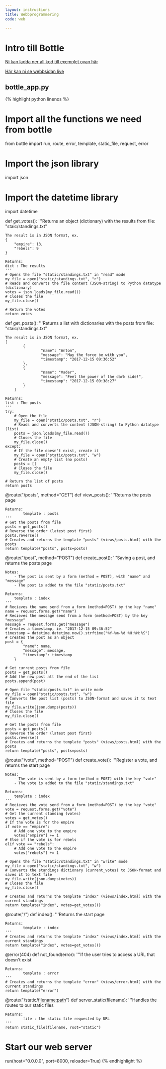 ```yaml
---
layout: instructions
title: Webbprogrammering
code: web

---
```


# Intro till Bottle

[Ni kan ladda ner all kod till exemplet ovan här](/assets/zip/StarWars2.zip)

[Här kan ni se webbsidan live](http://tibbelit.pythonanywhere.com/)

## bottle_app.py

{% highlight python linenos %}
# Import all the functions we need from bottle
from bottle import run, route, error, template, static_file, request, error
# Import the json library
import json
# Import the datetime library
import datetime

def get_votes():
    '''Returns an object (dictionary) with the results from file:
    "staic/standings.txt"

    The result is in JSON format, ex.
	{
		"empire": 13,
		"rebels": 9
	}

    Returns:
	dict : The results
    '''
    # Opens the file "static/standings.txt" in "read" mode
    my_file = open("static/standings.txt", "r")
    # Reads and converts the file content (JSON-string) to Python datatype (dictionary)
    votes = json.loads(my_file.read())
    # Closes the file
    my_file.close()

    # Return the votes
    return votes

def get_posts():
    '''Returns a list with dictionaries with the posts from file:
    "staic/standings.txt"

    The result is in JSON format, ex.
	[
            {
                    "name": "Anton",
                    "message": "May the force be with you",
                    "timestamp": "2017-12-15 09:36:52"
            },
            {
                    "name": "Vader",
                    "message": "Feel the power of the dark side!",
                    "timestamp": "2017-12-15 09:38:27"
            }
        ]

    Returns:
	list : The posts
    '''
    try:
        # Open the file
        my_file = open("static/posts.txt", "r")
        # Reads and converts the content (JSON-string) to Python datatype (list)
        posts = json.loads(my_file.read())
        # Closes the file
        my_file.close()
    except:
        # If the file doesn't exist, create it
        my_file = open("static/posts.txt", "w")
        # Create an empty list (no posts)
        posts = []
        # Closes the file
        my_file.close()

    # Return the list of posts
    return posts

@route("/posts", method="GET")
def view_posts():
    '''Returns the posts page

    Returns:
            template : posts
    '''
    # Get the posts from file
    posts = get_posts()
    # Reverse the order (latest post first)
    posts.reverse()
    # Creates and returns the template "posts" (views/posts.html) with the posts
    return template("posts", posts=posts)

@route("/post", method="POST")
def create_post():
    '''Saving a post, and returns the posts page

    Notes:
        - The post is sent by a form (method = POST), with "name" and "message"
        - The post is added to the file "static/posts.txt"

    Returns:
        template : index
    '''
    # Recieves the name send from a form (method=POST) by the key "name"
    name = request.forms.get("name")
    # Recieves the message send from a form (method=POST) by the key "message"
    message = request.forms.get("message")
    # Creates a timestamp, ie. "2017-12-15 09:36:52"
    timestamp = datetime.datetime.now().strftime("%Y-%m-%d %H:%M:%S")
    # Creates the post as an object
    post = {
            "name": name,
            "message": message,
            "timestamp": timestamp
        }

    # Get current posts from file
    posts = get_posts()
    # Add the new post att the end of the list
    posts.append(post)

    # Open file "static/posts.txt" in write mode
    my_file = open("static/posts.txt", "w")
    # Converts the post list (posts) to JSON-format and saves it to text file
    my_file.write(json.dumps(posts))
    # Closes the file
    my_file.close()

    # Get the posts from file
    posts = get_posts()
    # Reverse the order (latest post first)
    posts.reverse()
    # Creates and returns the template "posts" (views/posts.html) with the posts    
    return template("posts", posts=posts)

@route("/vote", method="POST")
def create_vote():
    '''Register a vote, and returns the start page

    Notes:
        - The vote is sent by a form (method = POST) with the key "vote"
        - The vote is added to the file "static/standings.txt"

    Returns:
        template : index
    '''
    # Recieves the vote send from a form (method=POST) by the key "vote"
    vote = request.forms.get("vote")
    # Get the current standing (votes)
    votes = get_votes()
    # If the vote is for the empire
    if vote == "empire":
        # Add one vote to the empire
        votes["empire"] += 1
    # Else if the vote is for rebels
    elif vote == "rebels":
        # Add one vote to the empire
        votes["rebels"] += 1

    # Opens the file "static/standings.txt" in "write" mode
    my_file = open("static/standings.txt", "w")
    # Converts the standings dictionary (current_votes) to JSON-format and saves it to text file
    my_file.write(json.dumps(votes))
    # Closes the file
    my_file.close()

    # Creates and returns the template "index" (views/index.html) with the current standings
    return template("index", votes=get_votes())

@route("/")
def index():
    '''Returns the start page

    Returns:
            template : index
    '''
    # Creates and returns the template "index" (views/index.html) with the current standings
    return template("index", votes=get_votes())

@error(404)
def not_found(error):
    '''If the user tries to access a URL that doesn't exist

    Returns:
            template : error
    '''
    # Creates and returns the template "error" (views/error.html) with the current standings
    return template("error")

@route("/static/<filename:path>")
def server_static(filename):
    '''Handles the routes to our static files

    Returns:
            file : the static file requested by URL
    '''
    return static_file(filename, root="static")

# Start our web server
run(host="0.0.0.0", port=8000, reloader=True)
{% endhighlight %}
